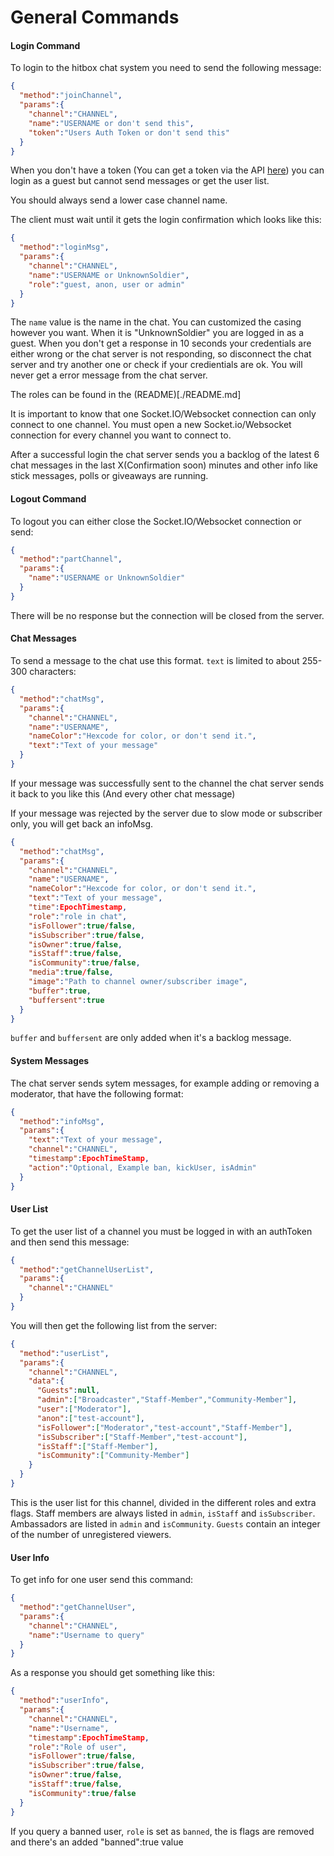 # General Commands


#### Login Command

To login to the hitbox chat system you need to send the following message:

```json
{
  "method":"joinChannel",
  "params":{
    "channel":"CHANNEL",
    "name":"USERNAME or don't send this",
    "token":"Users Auth Token or don't send this"
  }
}
```

When you don't have a token (You can get a token via the API [here](https://github.com/Hitakashi/Hitbox-API/blob/master/auth/login.md#post-authtoken)) you can login as a guest but cannot send messages or get the user list. 

You should always send a lower case channel name.

The client must wait until it gets the login confirmation which looks like this:

```json
{
  "method":"loginMsg",
  "params":{
    "channel":"CHANNEL",
    "name":"USERNAME or UnknownSoldier",
    "role":"guest, anon, user or admin"
  }
}
```

The `name` value is the name in the chat. You can customized the casing however you want. When it is "UnknownSoldier" you are logged in as a guest. When you don't get a response in 10 seconds your credentials are either wrong or the chat server is not responding, so disconnect the chat server and try another one or check if your credientials are ok. You will never get a error message from the chat server.

The roles can be found in the (README)[./README.md]

It is important to know that one Socket.IO/Websocket connection can only connect to one channel. You must open a new Socket.io/Websocket connection for every channel you want to connect to.

After a successful login the chat server sends you a backlog of the latest 6 chat messages in the last X(Confirmation soon) minutes and other info like stick messages, polls or giveaways are running.


#### Logout Command

To logout you can either close the Socket.IO/Websocket connection or send:

```json
{
  "method":"partChannel",
  "params":{
    "name":"USERNAME or UnknownSoldier"
  }
}
```

There will be no response but the connection will be closed from the server.


#### Chat Messages

To send a message to the chat use this format. `text` is limited to about 255-300 characters:

```json
{
  "method":"chatMsg",
  "params":{
    "channel":"CHANNEL",
    "name":"USERNAME",
    "nameColor":"Hexcode for color, or don't send it.",
    "text":"Text of your message"
  }
}
```
If your message was successfully sent to the channel the chat server sends it back to you like this (And every other chat message)

If your message was rejected by the server due to slow mode or subscriber only, you will get back an infoMsg.

```json
{
  "method":"chatMsg",
  "params":{
    "channel":"CHANNEL",
    "name":"USERNAME",
    "nameColor":"Hexcode for color, or don't send it.",
    "text":"Text of your message",
    "time":EpochTimestamp,
    "role":"role in chat",
    "isFollower":true/false,
    "isSubscriber":true/false,
    "isOwner":true/false,
    "isStaff":true/false,
    "isCommunity":true/false,
    "media":true/false,
    "image":"Path to channel owner/subscriber image",
    "buffer":true,
    "buffersent":true
  }
}
```

`buffer` and `buffersent` are only added when it's a backlog message.

#### System Messages

The chat server sends sytem messages, for example adding or removing a moderator, that have the following format:

```json
{
  "method":"infoMsg",
  "params":{
    "text":"Text of your message",
    "channel":"CHANNEL",
    "timestamp":EpochTimeStamp,
    "action":"Optional, Example ban, kickUser, isAdmin"
  }
}
```


#### User List 

To get the user list of a channel you must be logged in with an authToken and then send this message:

```json
{
  "method":"getChannelUserList",
  "params":{
    "channel":"CHANNEL"
  }
}
```

You will then get the following list from the server:

```json
{
  "method":"userList",
  "params":{
    "channel":"CHANNEL",
    "data":{
      "Guests":null,
      "admin":["Broadcaster","Staff-Member","Community-Member"],
      "user":["Moderator"],
      "anon":["test-account"],
      "isFollower":["Moderator","test-account","Staff-Member"],
      "isSubscriber":["Staff-Member","test-account"],
      "isStaff":["Staff-Member"],
      "isCommunity":["Community-Member"]
    }
  }
}
```

This is the user list for this channel, divided in the different roles and extra flags. Staff members are always listed in `admin`, `isStaff` and `isSubscriber`. Ambassadors are listed in `admin` and `isCommunity`. `Guests` contain an integer of the number of unregistered viewers.

#### User Info

To get info for one user send this command:

```json
{
  "method":"getChannelUser",
  "params":{
    "channel":"CHANNEL",
    "name":"Username to query"
  }
}
```

As a response you should get something like this:

```json
{
  "method":"userInfo",
  "params":{
    "channel":"CHANNEL",
    "name":"Username",
    "timestamp":EpochTimeStamp,
    "role":"Role of user",
    "isFollower":true/false,
    "isSubscriber":true/false,
    "isOwner":true/false,
    "isStaff":true/false,
    "isCommunity":true/false
  }
}
```

If you query a banned user,  `role` is set as `banned`, the is flags are removed and there's an added "banned":true value 
